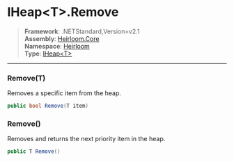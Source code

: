 # IHeap\<T>.Remove

> **Framework**: .NETStandard,Version=v2.1  
> **Assembly**: [Heirloom.Core][0]  
> **Namespace**: [Heirloom][0]  
> **Type**: [IHeap\<T>][1]

--------------------------------------------------------------------------------

### Remove(T)

Removes a specific item from the heap.

```cs
public bool Remove(T item)
```

### Remove()

Removes and returns the next priority item in the heap.

```cs
public T Remove()
```

[0]: ../Heirloom.Core.md
[1]: Heirloom.IHeap[T].md
